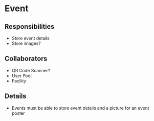 # Event

## Responsibilities

- Store event details
- Store images?

## Collaborators

- QR Code Scanner?
- User Pool
- Facility

## Details

- Events must be able to store event details and a picture for an event poster
